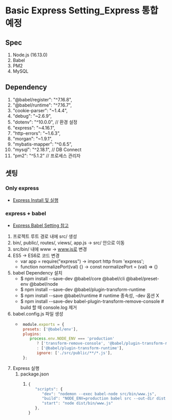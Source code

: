 # Basic Express Setting_Express 통합 예정

## Spec

1. Node.js (16.13.0)
2. Babel
3. PM2
4. MySQL

## Dependency

1. "@babel/register": "^7.16.8",
1. "@babel/runtime": "^7.16.7",
1. "cookie-parser": "~1.4.4",
1. "debug": "~2.6.9",
1. "dotenv": "^10.0.0", // 환경 설정
1. "express": "~4.16.1",
1. "http-errors": "~1.6.3",
1. "morgan": "~1.9.1",
1. "mybatis-mapper": "^0.6.5",
1. "mysql": "^2.18.1", //  DB Connect
1. "pm2": "^5.1.2" // 프로세스 관리자

## 셋팅

### Only express

* [Express Install 및 실행](https://donghokim.tistory.com/55)

### express + babel
* [Express Babel Setting 참고](https://velog.io/@jiheon/Node.js-Express-Babel-%EC%84%A4%EC%A0%95%ED%95%98%EA%B8%B0)

1. 프로젝트 루트 경로 내에 src/ 생성
1. bin/, public/, routes/, views/, app.js -> src/ 안으로 이동
1. src/bin/ 내에 www -> www.js로 변경
1. ES5 -> ES6로 코드 변경
   * var app = require("express") -> import http from 'express';
   * function normalizePort(val) {} -> const normalizePort = (val) => {}
1. babel Dependency 설치
   * $ npm install --save-dev @babel/core @babel/cli @babel/preset-env @babel/node
   * $ npm install --save-dev @babel/plugin-transform-runtime
   * $ npm install --save @babel/runtime  # runtime 종속성, -dev 옵션 X
   * $ npm install --save-dev babel-plugin-transform-remove-console # build 할 때 console.log 제거 
1. babel.config.js 파일 생성
   * ```javascript
      module.exports = {
      presets: ['@babel/env'],
      plugins:
         process.env.NODE_ENV === 'production'
            ? ['transform-remove-console', '@babel/plugin-transform-runtime']
            : ['@babel/plugin-transform-runtime'],
            ignore: ['./src/public/**/*.js'],
      };
      ```
1. Express 실행 
   1. package.json
      1. ```javascript
         {
            "scripts": {
               "dev": "nodemon --exec babel-node src/bin/www.js",
               "build": "NODE_ENV=production babel src --out-dir dist --copy-files",
               "start": "node dist/bin/www.js"
            },
         }
         ```
